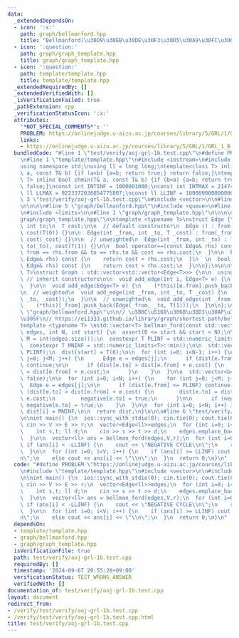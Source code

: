 ```yaml
---
data:
  _extendedDependsOn:
  - icon: ':x:'
    path: graph/bellmanford.hpp
    title: "Bellmanford(\u30D9\u30EB\u30DE\u30F3\u30D5\u30A9\u30FC\u30C9\u6CD5)"
  - icon: ':question:'
    path: graph/graph_template.hpp
    title: graph/graph_template.hpp
  - icon: ':question:'
    path: template/template.hpp
    title: template/template.hpp
  _extendedRequiredBy: []
  _extendedVerifiedWith: []
  _isVerificationFailed: true
  _pathExtension: cpp
  _verificationStatusIcon: ':x:'
  attributes:
    '*NOT_SPECIAL_COMMENTS*': ''
    PROBLEM: https://onlinejudge.u-aizu.ac.jp/courses/library/5/GRL/1/GRL_1_B
    links:
    - https://onlinejudge.u-aizu.ac.jp/courses/library/5/GRL/1/GRL_1_B
  bundledCode: "#line 1 \"test/verify/aoj-grl-1b.test.cpp\"\n#define PROBLEM \"https://onlinejudge.u-aizu.ac.jp/courses/library/5/GRL/1/GRL_1_B\"\
    \n#line 1 \"template/template.hpp\"\n#include <iostream>\n#include <cassert>\n\
    using namespace std;\nusing ll = long long;\ntemplate<class T> inline bool chmax(T&\
    \ a, const T& b) {if (a<b) {a=b; return true;} return false;}\ntemplate<class\
    \ T> inline bool chmin(T& a, const T& b) {if (b<a) {a=b; return true;} return\
    \ false;}\nconst int INTINF = 1000001000;\nconst int INTMAX = 2147483647;\nconst\
    \ ll LLMAX = 9223372036854775807;\nconst ll LLINF = 1000000000000000000;\n#line\
    \ 3 \"test/verify/aoj-grl-1b.test.cpp\"\n#include <vector>\n\n#line 1 \"graph/bellmanford.hpp\"\
    \n\n\n\n#line 5 \"graph/bellmanford.hpp\"\n#include <queue>\n#line 7 \"graph/bellmanford.hpp\"\
    \n#include <limits>\n\n#line 1 \"graph/graph_template.hpp\"\n\n\n\n#line 5 \"\
    graph/graph_template.hpp\"\n\ntemplate <typename T>\nstruct Edge {\n  int from;\
    \ int to;\n  T cost;\n\n  // default constructor\n  Edge () : from(-1), to(-1),\
    \ cost(T(0)) {}\n\n  Edge(int _from, int _to, T _cost) : from(_from), to(_to),\
    \ cost(_cost) {}\n\n  // unweighted\n  Edge(int _from, int _to) : from(_from),\
    \ to(_to), cost(T(1)) {}\n\n  bool operator==(const Edge& rhs) const {\n    return\
    \ from == rhs.from && to == rhs.to && cost == rhs.cost;\n  }\n\n  bool operator<(const\
    \ Edge& rhs) const {\n    return cost < rhs.cost;\n  }\n  \n  bool operator>(const\
    \ Edge& rhs) const {\n    return cost > rhs.cost;\n  }\n\n};\n\n\ntemplate <typename\
    \ T>\nstruct Graph : std::vector<std::vector<Edge<T>>> {\n\n  using std::vector<std::vector<Edge<T>>>::vector;\
    \ // inherit constructors\n\n  void add_edge(int i, Edge<T> e) {\n    (*this)[i].push_back(e);\n\
    \  }\n\n  void add_edge(Edge<T> e) {\n    (*this)[e.from].push_back(e);\n  }\n\
    \n  // weighted\n  void add_edge(int _from, int _to, T _cost) {\n    (*this)[_from].push_back(Edge(_from,\
    \ _to, _cost));\n  }\n\n  // unweighted\n  void add_edge(int _from, int _to) {\n\
    \    (*this)[_from].push_back(Edge(_from, _to, T(1)));\n  }\n\n};\n\n\n#line 10\
    \ \"graph/bellmanford.hpp\"\n\n// \u5B8C\u5168\u306B\u30D1\u30AF\u30EA\u307E\u3057\
    \u305F\n// https://ei1333.github.io/library/graph/shortest-path/bellman-ford.hpp\n\
    template <typename T> \nstd::vector<T> bellman_ford(const std::vector<Edge<T>>&\
    \ edges, int N, int start) {\n  assert(0 <= start && start < N);\n\n  const int\
    \ M = int(edges.size());\n  constexpr T PLINF = std::numeric_limits<T>::max();\n\
    \  constexpr T MNINF = std::numeric_limits<T>::min();\n\n  std::vector<T> dist(N,\
    \ PLINF);\n  dist[start] = T(0);\n\n  for (int i=0; i<N-1; i++) {\n    for (int\
    \ j=0; j<M; j++) {\n      Edge e = edges[j];\n      if (dist[e.from] >= PLINF)\
    \ continue;\n\n      if (dist[e.to] > dist[e.from] + e.cost) {\n        dist[e.to]\
    \ = dist[e.from] + e.cost;\n      }\n    }\n  }\n\n  std::vector<bool> negative(N,\
    \ false);\n\n  for (int i=0; i<N; i++) {\n    for (int j=0; j<M; j++) {\n    \
    \  Edge e = edges[j];\n\n      if (dist[e.from] >= PLINF) continue;\n      if\
    \ (dist[e.to] > dist[e.from] + e.cost) {\n        dist[e.to] = dist[e.from] +\
    \ e.cost;\n        negative[e.to] = true;\n      }\n\n      if (negative[e.from])\
    \ negative[e.to] = true;\n    }\n  }\n\n  for (int i=0; i<N; i++) if (negative[i])\
    \ dist[i] = MNINF;\n\n  return dist;\n}\n\n\n#line 6 \"test/verify/aoj-grl-1b.test.cpp\"\
    \n\nint main() {\n  ios::sync_with_stdio(0); cin.tie(0); cout.tie(0);\n  int V,E,r;\
    \ cin >> V >> E >> r;\n  vector<Edge<ll>>edges;\n  for (int i=0; i<E; i++) {\n\
    \    int s,t; ll d;\n    cin >> s >> t >> d;\n    edges.emplace_back(s,t,d);\n\
    \  }\n\n  vector<ll> ans = bellman_ford(edges,V,r);\n  for (int i=0; i<V; i++)\
    \ if (ans[i] < -LLINF) {\n    cout << \"NEGATIVE CYCLE\\n\";\n    return 0;\n\
    \  }\n\n  for (int i=0; i<V; i++) {\n    if (ans[i] >= LLINF) cout << \"INF\\\
    n\";\n    else cout << ans[i] << \"\\n\";\n  }\n  return 0;\n}\n"
  code: "#define PROBLEM \"https://onlinejudge.u-aizu.ac.jp/courses/library/5/GRL/1/GRL_1_B\"\
    \n#include \"template/template.hpp\"\n#include <vector>\n\n#include \"graph/bellmanford.hpp\"\
    \n\nint main() {\n  ios::sync_with_stdio(0); cin.tie(0); cout.tie(0);\n  int V,E,r;\
    \ cin >> V >> E >> r;\n  vector<Edge<ll>>edges;\n  for (int i=0; i<E; i++) {\n\
    \    int s,t; ll d;\n    cin >> s >> t >> d;\n    edges.emplace_back(s,t,d);\n\
    \  }\n\n  vector<ll> ans = bellman_ford(edges,V,r);\n  for (int i=0; i<V; i++)\
    \ if (ans[i] < -LLINF) {\n    cout << \"NEGATIVE CYCLE\\n\";\n    return 0;\n\
    \  }\n\n  for (int i=0; i<V; i++) {\n    if (ans[i] >= LLINF) cout << \"INF\\\
    n\";\n    else cout << ans[i] << \"\\n\";\n  }\n  return 0;\n}\n"
  dependsOn:
  - template/template.hpp
  - graph/bellmanford.hpp
  - graph/graph_template.hpp
  isVerificationFile: true
  path: test/verify/aoj-grl-1b.test.cpp
  requiredBy: []
  timestamp: '2024-09-07 20:55:28+09:00'
  verificationStatus: TEST_WRONG_ANSWER
  verifiedWith: []
documentation_of: test/verify/aoj-grl-1b.test.cpp
layout: document
redirect_from:
- /verify/test/verify/aoj-grl-1b.test.cpp
- /verify/test/verify/aoj-grl-1b.test.cpp.html
title: test/verify/aoj-grl-1b.test.cpp
---
```

